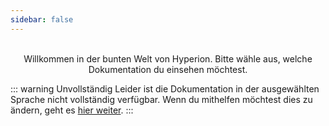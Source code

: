 ```yaml
---
sidebar: false
---
```


<div style="text-align:center">
  <HyperionLogoDynamic />
  <br>
  Willkommen in der bunten Welt von Hyperion. Bitte wähle aus, welche Dokumentation du einsehen möchtest.
</div>

<div class="flex flex-center no-decoration">
  <MainSection title="Benutzer" text="Installation, Konfiguration und erweiterte Informationen" to="/de/user/" icon="user" />
  <MainSection title="Effekte" text="Lerne wie man Effekte entwickelt" to="/de/effects/" icon="effects"/>
  <MainSection title="JSON API" text="Lerne wie du mit der API interagieren kannst" to="/de/json/" icon="json"/>
</div>

::: warning Unvollständig
Leider ist die Dokumentation in der ausgewählten Sprache nicht vollständig verfügbar. Wenn du mithelfen möchtest dies zu ändern, geht es [hier weiter](https://github.com/hyperion-project/hyperion.docs).
:::
